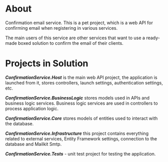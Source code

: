 # About
Confirmation email service. This is a pet project, which is a web API for confirming email when registering in various services.

The main users of this service are other services that want to use a ready-made boxed solution to confirm the email of their clients.

# Projects in Solution

***ConfirmationService.Host*** is the main web API project, the application is launched from it, stores controllers, launch settings, authentication settings, etc.

***ConfirmationService.BusinessLogic*** stores models used in APIs and business logic services. Business logic services are used in controllers to process application logic.

***ConfirmationService.Core*** stores models of entities used to interact with the database.

***ConfirmationService.Infrastructure*** this project contains everything related to external services, Entity Framework settings, connection to the database and Mailkit Smtp.

***ConfirmationService.Tests*** - unit test project for testing the application.
